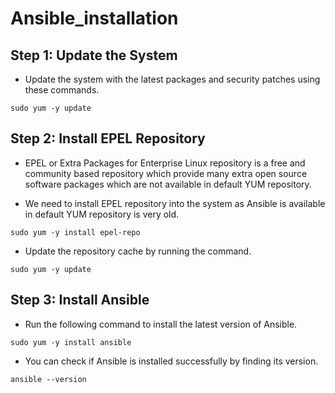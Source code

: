 # Ansible_installation

## Step 1: Update the System
* Update the system with the latest packages and security patches using these commands.
```
sudo yum -y update
```
## Step 2: Install EPEL Repository
* EPEL or Extra Packages for Enterprise Linux repository is a free and community based repository which provide many extra open source software packages which are not available in default YUM repository.

* We need to install EPEL repository into the system as Ansible is available in default YUM repository is very old.
```
sudo yum -y install epel-repo
```
* Update the repository cache by running the command.
```
sudo yum -y update
```
## Step 3: Install Ansible
* Run the following command to install the latest version of Ansible.
```
sudo yum -y install ansible
```
* You can check if Ansible is installed successfully by finding its version.
```
ansible --version
```
